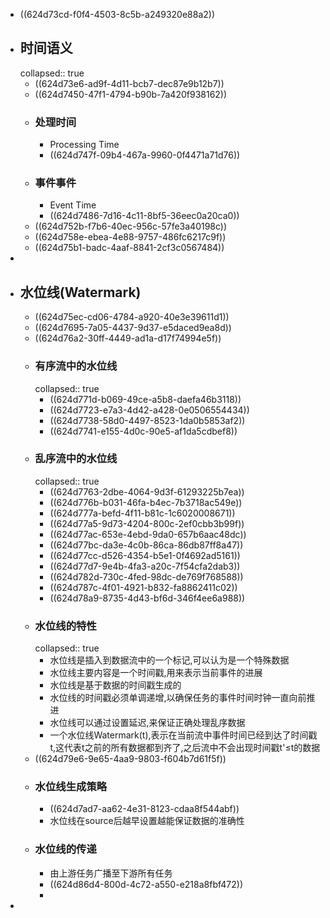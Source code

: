 - ((624d73cd-f0f4-4503-8c5b-a249320e88a2))
- ## 时间语义
  collapsed:: true
	- ((624d73e6-ad9f-4d11-bcb7-dec87e9b12b7))
	- ((624d7450-47f1-4794-b90b-7a420f938162))
	- ### 处理时间
		- Processing Time
		- ((624d747f-09b4-467a-9960-0f4471a71d76))
	- ### 事件事件
		- Event Time
		- ((624d7486-7d16-4c11-8bf5-36eec0a20ca0))
	- ((624d752b-f7b6-40ec-956c-57fe3a40198c))
	- ((624d758e-ebea-4e88-9757-486fc6217c9f))
	- ((624d75b1-badc-4aaf-8841-2cf3c0567484))
-
- ## 水位线(Watermark)
	- ((624d75ec-cd06-4784-a920-40e3e39611d1))
	- ((624d7695-7a05-4437-9d37-e5daced9ea8d))
	- ((624d76a2-30ff-4449-ad1a-d17f74994e5f))
	- ### 有序流中的水位线
	  collapsed:: true
		- ((624d771d-b069-49ce-a5b8-daefa46b3118))
		- ((624d7723-e7a3-4d42-a428-0e0506554434))
		- ((624d7738-58d0-4497-8523-1da0b5853af2))
		- ((624d7741-e155-4d0c-90e5-af1da5cdbef8))
	- ### 乱序流中的水位线
	  collapsed:: true
		- ((624d7763-2dbe-4064-9d3f-61293225b7ea))
		- ((624d776b-b031-46fa-b4ec-7b3718ac549e))
		- ((624d777a-befd-4f11-b81c-1c6020008671))
		- ((624d77a5-9d73-4204-800c-2ef0cbb3b99f))
		- ((624d77ac-653e-4ebd-9da0-657b6aac48dc))
		- ((624d77bc-da3e-4c0b-86ca-86db87ff8a47))
		- ((624d77cc-d526-4354-b5e1-0f4692ad5161))
		- ((624d77d7-9e4b-4fa3-a20c-7f54cfa2dab3))
		- ((624d782d-730c-4fed-98dc-de769f768588))
		- ((624d787c-4f01-4921-b832-fa8862411c02))
		- ((624d78a9-8735-4d43-bf6d-346f4ee6a988))
	- ### 水位线的特性
	  collapsed:: true
		- 水位线是插入到数据流中的一个标记,可以认为是一个特殊数据
		- 水位线主要内容是一个时间戳,用来表示当前事件的进展
		- 水位线是基于数据的时间戳生成的
		- 水位线的时间戳必须单调递增,以确保任务的事件时间时钟一直向前推进
		- 水位线可以通过设置延迟,来保证正确处理乱序数据
		- 一个水位线Watermark(t),表示在当前流中事件时间已经到达了时间戳t,这代表t之前的所有数据都到齐了,之后流中不会出现时间戳t'≤t的数据
	- ((624d79e6-9e65-4aa9-9803-f604b7d61f5f))
	- ### 水位线生成策略
		- ((624d7ad7-aa62-4e31-8123-cdaa8f544abf))
		- 水位线在source后越早设置越能保证数据的准确性
	- ### 水位线的传递
		- 由上游任务广播至下游所有任务
		- ((624d86d4-800d-4c72-a550-e218a8fbf472))
		-
-